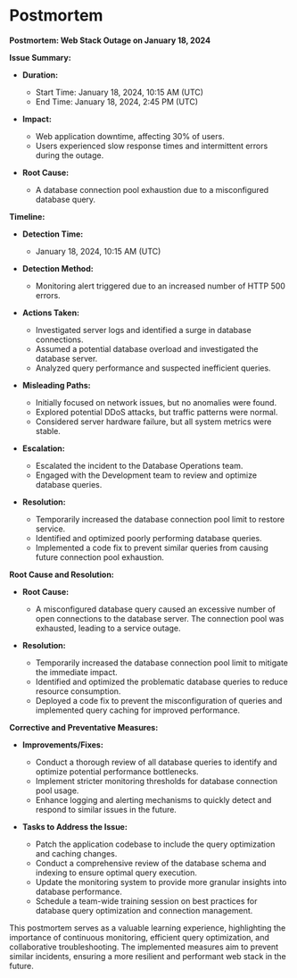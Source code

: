 # Postmortem

**Postmortem: Web Stack Outage on January 18, 2024**

**Issue Summary:**

- **Duration:**
    - Start Time: January 18, 2024, 10:15 AM (UTC)
    - End Time: January 18, 2024, 2:45 PM (UTC)

- **Impact:**
    - Web application downtime, affecting 30% of users.
    - Users experienced slow response times and intermittent errors during the outage.

- **Root Cause:**
    - A database connection pool exhaustion due to a misconfigured database query.

**Timeline:**

- **Detection Time:**
    - January 18, 2024, 10:15 AM (UTC)

- **Detection Method:**
    - Monitoring alert triggered due to an increased number of HTTP 500 errors.

- **Actions Taken:**
    - Investigated server logs and identified a surge in database connections.
    - Assumed a potential database overload and investigated the database server.
    - Analyzed query performance and suspected inefficient queries.

- **Misleading Paths:**
    - Initially focused on network issues, but no anomalies were found.
    - Explored potential DDoS attacks, but traffic patterns were normal.
    - Considered server hardware failure, but all system metrics were stable.

- **Escalation:**
    - Escalated the incident to the Database Operations team.
    - Engaged with the Development team to review and optimize database queries.

- **Resolution:**
    - Temporarily increased the database connection pool limit to restore service.
    - Identified and optimized poorly performing database queries.
    - Implemented a code fix to prevent similar queries from causing future connection pool exhaustion.

**Root Cause and Resolution:**

- **Root Cause:**
    - A misconfigured database query caused an excessive number of open connections to the database server. The
      connection pool was exhausted, leading to a service outage.

- **Resolution:**
    - Temporarily increased the database connection pool limit to mitigate the immediate impact.
    - Identified and optimized the problematic database queries to reduce resource consumption.
    - Deployed a code fix to prevent the misconfiguration of queries and implemented query caching for improved
      performance.

**Corrective and Preventative Measures:**

- **Improvements/Fixes:**
    - Conduct a thorough review of all database queries to identify and optimize potential performance bottlenecks.
    - Implement stricter monitoring thresholds for database connection pool usage.
    - Enhance logging and alerting mechanisms to quickly detect and respond to similar issues in the future.

- **Tasks to Address the Issue:**
    - Patch the application codebase to include the query optimization and caching changes.
    - Conduct a comprehensive review of the database schema and indexing to ensure optimal query execution.
    - Update the monitoring system to provide more granular insights into database performance.
    - Schedule a team-wide training session on best practices for database query optimization and connection management.

This postmortem serves as a valuable learning experience, highlighting the importance of continuous monitoring,
efficient query optimization, and collaborative troubleshooting. The implemented measures aim to prevent similar
incidents, ensuring a more resilient and performant web stack in the future.
